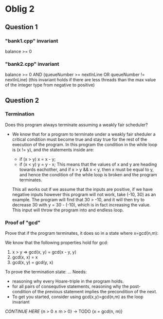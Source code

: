 # Oblig 2

## Question 1

### "bank1.cpp" invariant

balance >= 0

### "bank2.cpp" invariant

balance >= 0 AND (queueNumber >= nextInLine OR queueNumber != nextInLine)
(this invariant holds if there are less threads than the max value of the integer type from negative to positive)

## Question 2

### Termination

Does this program always terminate assuming a weakly fair scheduler?

- We know that for a program to terminate under a weakly fair sheduler a critical condition
  must become true and stay true for the rest of the execution of the program.
  In this program the condition in the while loop is (x != y), and the statements inside are:
  - if (x > y)  x = x - y;
  - if (x < y)  y = y - x;
  This means that the values of x and y are heading towards eachother, and if x > y && x < y, then
  x must be equal to y, and hence the condition of the while loop is broken and the program terminates.

  This all works out if we assume that the inputs are positive, if we have negative inputs however this program
  will not work, take (-10, 30) as an example. The program will find that 30 > -10, and it will then try to decrease
  30 with y = 30 - (-10), which is in fact increasing the value. This input will throw the program into and endless loop.

### Proof of "gcd"

Prove that if the program terminates, it does so in a state where x=gcd(n,m):

We know that the following properties hold for gcd:

 1. x > y => gcd(x, y) = gcd(x - y, y)
 2. gcd(x, x) = x
 3. gcd(x, y) = gcd(y, x)

To prove the termination state: ...
Needs:

- reasoning why every Hoare-triple in the program holds.
- for all pairs of consequtive statements, reasoning why the post-condition of the previous statement implies the precondition of the next.
- To get you started, consider using gcd(x,y)=gcd(n,m) as the loop invariant

*CONTINUE HERE*
{n > 0 ∧ m > 0}
    -> TODO
{x = gcd(n, m)}